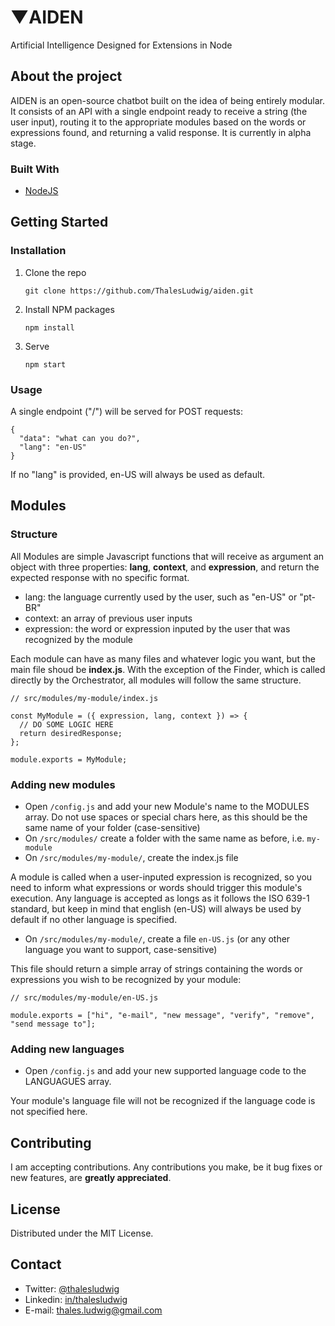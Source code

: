 # ▼AIDEN

Artificial Intelligence Designed for Extensions in Node


## About the project

AIDEN is an open-source chatbot built on the idea of being entirely modular. It consists of an API with a single endpoint ready 
to receive a string (the user input), routing it to the appropriate modules based on the words or expressions found, and returning a valid response.
It is currently in alpha stage.

### Built With

* [NodeJS](https://nodejs.org/en/)


<!-- GETTING STARTED -->
## Getting Started

### Installation

1. Clone the repo
   ```
   git clone https://github.com/ThalesLudwig/aiden.git
   ```
2. Install NPM packages
   ```
   npm install
   ```
3. Serve
   ```
   npm start
   ```

   
### Usage

A single endpoint ("/") will be served for POST requests:
   ```
   {
     "data": "what can you do?",
     "lang": "en-US"
   }
   ```
   If no "lang" is provided, en-US will always be used as default.

## Modules

### Structure

All Modules are simple Javascript functions that will receive as argument an object with three properties: **lang**, **context**, and **expression**, 
and return the expected response with no specific format.
- lang: the language currently used by the user, such as "en-US" or "pt-BR"
- context: an array of previous user inputs
- expression: the word or expression inputed by the user that was recognized by the module

Each module can have as many files and whatever logic you want, but the main file shoud be **index.js**.
With the exception of the Finder, which is called directly by the Orchestrator, all modules will follow the same structure.

```
// src/modules/my-module/index.js

const MyModule = ({ expression, lang, context }) => {
  // DO SOME LOGIC HERE
  return desiredResponse;
};

module.exports = MyModule;
```

### Adding new modules

- Open `/config.js` and add your new Module's name to the MODULES array. Do not use spaces or special chars here, as this should be the same name of your folder (case-sensitive)
- On `/src/modules/` create a folder with the same name as before, i.e. `my-module`
- On `/src/modules/my-module/`, create the index.js file

A module is called when a user-inputed expression is recognized, so you need to inform what expressions or words should trigger this module's execution.
Any language is accepted as longs as it follows the ISO 639-1 standard, but keep in mind that english (en-US) will always be used by default if no other language is specified.

- On `/src/modules/my-module/`, create a file `en-US.js` (or any other language you want to support, case-sensitive)

This file should return a simple array of strings containing the words or expressions you wish to be recognized by your module:

```
// src/modules/my-module/en-US.js

module.exports = ["hi", "e-mail", "new message", "verify", "remove", "send message to"];
```

### Adding new languages

- Open `/config.js` and add your new supported language code to the LANGUAGUES array.

Your module's language file will not be recognized if the language code is not specified here.


## Contributing

I am accepting contributions. Any contributions you make, be it bug fixes or new features, are **greatly appreciated**.

## License

Distributed under the MIT License.

<!-- CONTACT -->
## Contact

- Twitter: [@thalesludwig](https://twitter.com/thalesludwig)
- Linkedin: [in/thalesludwig](https://linkedin.com/in/thalesludwig)
- E-mail: thales.ludwig@gmail.com
